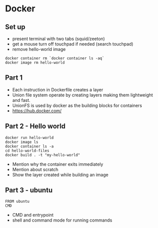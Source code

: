 # Docker

## Set up

- present terminal with two tabs (squid/zeeton)
- get a mouse turn off touchpad if needed (search touchpad)
- remove hello-world image

```
docker container rm `docker container ls -aq`
docker image rm hello-world
```


## Part 1

- Each instruction in Dockerfile creates a layer
- Union file system operate by creating layers making them lightweight and fast.
- UnionFS is used by docker as the building blocks for containers
- https://hub.docker.com/

## Part 2 - Hello world

```
docker run hello-world
docker image ls
docker container ls -a
cd hello-world-files
docker build . -t "my-hello-world"
```

- Mention why the container exits immediately
- Mention about scratch
- Show the layer created while building an image

## Part 3 - ubuntu

```
FROM ubuntu
CMD
```

- CMD and entrypoint
- shell and command mode for running commands 
